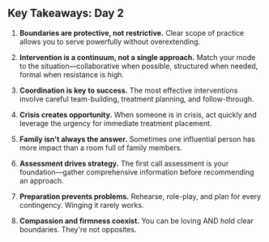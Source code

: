## Key Takeaways: Day 2

1. **Boundaries are protective, not restrictive.** Clear scope of practice allows you to serve powerfully without overextending.

2. **Intervention is a continuum, not a single approach.** Match your mode to the situation—collaborative when possible, structured when needed, formal when resistance is high.

3. **Coordination is key to success.** The most effective interventions involve careful team-building, treatment planning, and follow-through.

4. **Crisis creates opportunity.** When someone is in crisis, act quickly and leverage the urgency for immediate treatment placement.

5. **Family isn't always the answer.** Sometimes one influential person has more impact than a room full of family members.

6. **Assessment drives strategy.** The first call assessment is your foundation—gather comprehensive information before recommending an approach.

7. **Preparation prevents problems.** Rehearse, role-play, and plan for every contingency. Winging it rarely works.

8. **Compassion and firmness coexist.** You can be loving AND hold clear boundaries. They're not opposites.
